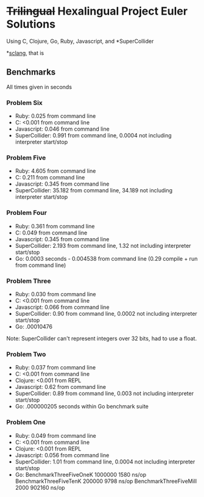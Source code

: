 # ~~Trilingual~~ Hexalingual Project Euler Solutions

Using C, Clojure, Go, Ruby, Javascript, and *SuperCollider

*[sclang](http://supercollider.github.io/), that is

## Benchmarks

All times given in seconds

### Problem Six
* Ruby: 0.025 from command line
* C: <0.001 from command line
* Javascript: 0.046 from command line
* SuperCollider: 0.991 from command line, 0.0004 not including
  interpreter start/stop

### Problem Five
* Ruby: 4.605 from command line
* C: 0.211 from command line
* Javascript: 0.345 from command line
* SuperCollider: 35.182 from command line, 34.189 not including
  interpreter start/stop

### Problem Four
* Ruby: 0.361 from command line
* C: 0.049 from command line
* Javascript: 0.345 from command line
* SuperCollider: 2.193 from command line, 1.32 not including
  interpreter start/stop
* Go: 0.0003 seconds - 0.004538 from command line
    (0.29 compile + run from command line)

### Problem Three
* Ruby: 0.030 from command line
* C: <0.001 from command line
* Javascript: 0.066 from command line
* SuperCollider: 0.90 from command line, 0.0002 not including
  interpreter start/stop
* Go: .00010476

Note: SuperCollider can't represent integers over 32 bits, had to use
a float.

### Problem Two
* Ruby: 0.037 from command line
* C: <0.001 from command line
* Clojure: <0.001 from REPL
* Javascript: 0.62 from command line
* SuperCollider: 0.89 from command line, 0.003 not including
  interpreter start/stop
* Go: .000000205 seconds within Go benchmark suite

### Problem One
* Ruby: 0.049 from command line
* C: <0.001 from command line
* Clojure: <0.001 from REPL
* Javascript: 0.056 from command line
* SuperCollider: 1.01 from command line, 0.0004 not including
  interpreter start/stop
* Go:
BenchmarkThreeFiveOneK   1000000          1580 ns/op
BenchmarkThreeFiveTenK    200000          9798 ns/op
BenchmarkThreeFiveMill      2000        902160 ns/op
